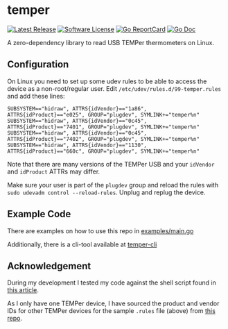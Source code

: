 # temper

[![Latest Release](https://img.shields.io/github/release/taigrr/temper.svg?style=for-the-badge)](https://github.com/taigrr/temper/releases)
[![Software License](https://img.shields.io/badge/license-0BSD-blue.svg?style=for-the-badge)](/LICENSE)
[![Go ReportCard](https://goreportcard.com/badge/github.com/taigrr/temper?style=for-the-badge)](https://goreportcard.com/report/taigrr/temper)
[![Go Doc](https://img.shields.io/badge/godoc-reference-blue.svg?style=for-the-badge)](https://pkg.go.dev/github.com/taigrr/temper)

A zero-dependency library to read USB TEMPer thermometers on Linux.

## Configuration

On Linux you need to set up some udev rules to be able to access the device as
a non-root/regular user.
Edit `/etc/udev/rules.d/99-temper.rules` and add these lines:

```
SUBSYSTEM=="hidraw", ATTRS{idVendor}=="1a86", ATTRS{idProduct}=="e025", GROUP="plugdev", SYMLINK+="temper%n"
SUBSYSTEM=="hidraw", ATTRS{idVendor}=="0c45", ATTRS{idProduct}=="7401", GROUP="plugdev", SYMLINK+="temper%n"
SUBSYSTEM=="hidraw", ATTRS{idVendor}=="0c45", ATTRS{idProduct}=="7402", GROUP="plugdev", SYMLINK+="temper%n"
SUBSYSTEM=="hidraw", ATTRS{idVendor}=="1130", ATTRS{idProduct}=="660c", GROUP="plugdev", SYMLINK+="temper%n"
```
Note that there are many versions of the TEMPer USB and your
`idVendor` and `idProduct` ATTRs may differ.

Make sure your user is part of the `plugdev` group and reload the rules with
`sudo udevadm control --reload-rules`.
Unplug and replug the device.

## Example Code

There are examples on how to use this repo in [examples/main.go](/examples/main.go)

Additionally, there is a cli-tool available at [temper-cli](https://github.com/taigrr/temper-cli)


## Acknowledgement
During my development I tested my code against the shell script found in [this article](https://funprojects.blog/2021/05/02/temper-usb-temperature-sensor/).

As I only have one TEMPer device, I have sourced the product and vendor IDs for
other TEMPer devices for the sample `.rules` file (above) from [this repo](https://github.com/edorfaus/TEMPered/blob/master/libtempered/temper_type.c).
